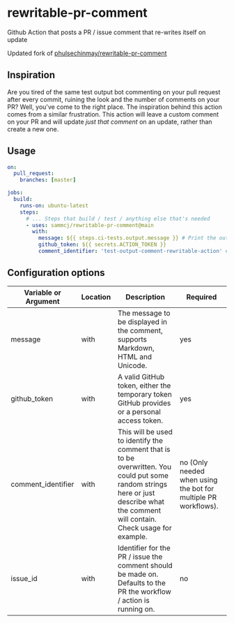 # rewritable-pr-comment

Github Action that posts a PR / issue comment that re-writes itself on update

Updated fork of [phulsechinmay/rewritable-pr-comment](https://github.com/phulsechinmay/rewritable-pr-comment)

## Inspiration

Are you tired of the same test output bot commenting on your pull request after every commit, ruining the look and the number of comments on your PR? Well, you've come to the right place. The inspiration behind this action comes from a similar frustration. This action will leave a custom comment on your PR and will update _just that comment_ on an update, rather than create a new one.

## Usage

```yaml
on:
  pull_request:
    branches: [master]

jobs:
  build:
    runs-on: ubuntu-latest
    steps:
      # ... Steps that build / test / anything else that's needed
      - uses: sammcj/rewritable-pr-comment@main
        with:
          message: ${{ steps.ci-tests.output.message }} # Print the output message from a step that tests something
          github_token: ${{ secrets.ACTION_TOKEN }}
          comment_identifier: 'test-output-comment-rewritable-action' # Put some identifier here that will be unique among comments in the PR
```

## Configuration options

| Variable or Argument | Location | Description                                                                                                                                                                          | Required                                                       |
|----------------------|----------|--------------------------------------------------------------------------------------------------------------------------------------------------------------------------------------|----------------------------------------------------------------|
| message              | with     | The message to be displayed in the comment, supports Markdown, HTML and Unicode.                                                                                                     | yes                                                            |
| github_token         | with     | A valid GitHub token, either the temporary token GitHub provides or a personal access token.                                                                                         | yes                                                            |
| comment_identifier   | with     | This will be used to identify the comment that is to be overwritten. You could put some random strings here or just describe what the comment will contain. Check usage for example. | no (Only needed when using the bot for multiple PR workflows). |
| issue_id             | with     | Identifier for the PR / issue the comment should be made on. Defaults to the PR the workflow / action is running on.                                                                 | no                                                             |
